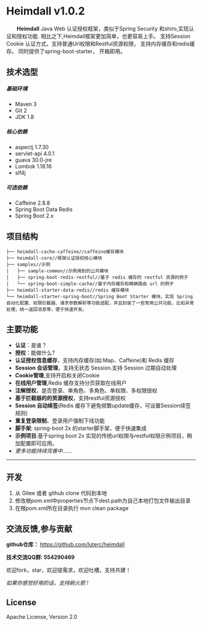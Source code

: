 # Heimdall v1.0.2

&emsp;&emsp;**Heimdall** Java Web 认证授权框架，类似于Spring Security 和shiro,实现认证和授权功能. 相比之下,Heimdall框架更加简单，也更容易上手。 支持Session Cookie 认证方式，支持普通Url权限和Restful资源权限， 支持内存缓存和redis缓存。 同时提供了spring-boot-starter， 开箱即用。


## 技术选型

##### 基础环境
*  Maven 3
*  Git 2
*  JDK 1.8

##### 核心依赖
* aspectj 1.7.30
* servlet-api 4.0.1
* guava 30.0-jre
* Lombok  1.18.16
* slf4j

##### 可选依赖

* Caffeine 2.8.8
* Spring Boot Data Redis
* Spring Boot 2.x


## 项目结构

```shell
├── heimdall-cache-caffeine//caffeine缓存模块
├── heimdall-core//框架认证授权核心模块
├── samples//示例
│   ├── sample-common//示例用到的公共模块
│   ├── spring-boot-redis-restful//基于 redis 缓存的 restful 资源的例子
│   └── spring-boot-simple-cache//基于内存缓存和精确路由 url 的例子
├── heimdall-starter-data-redis//redis 缓存模块
└── heimdall-starter-spring-boot//Spring Boot Starter 模块，实现 Spring自动化配置、权限拦截器、请求参数解析等功能适配，并且封装了一些常用公共功能，比如异常处理，统一返回消息等，便于快速开发。
```

## 主要功能

* **认证**：是谁？
* **授权**：能做什么?
* **认证授权信息缓存**，支持内存缓存(如:Map、Caffeine)和 Redis 缓存
* **Session 会话管理**，支持无状态 Session.支持 Session 过期自动处理
* **Cookie管理**,支持开启和关闭Cookie
* **在线用户管理**,Redis 缓存支持分页获取在线用户
* **注解授权**，是否登录、单角色、多角色、单权限、多权限授权
* **基于拦截器的的资源授权**，支持restful资源授权
* **Session 自动续签**(Redis 缓存下避免频繁update缓存，可设置Session续签规则)
* **重复登录限制**、登录用户强制下线功能
* **脚手架**: spring-boot 2x 的starter脚手架，便于快速集成
* **示例项目**:基于spring boot 2x 实现的传统url权限与restful权限示例项目，稍加配置即可应用。
* *更多功能持续完善中......*

- - -



## 开发
1. 从 Gitee 或者 github clone 代码到本地
1. 修改根pom.xml中properties节点下dest.path为自己本地打包文件输出目录
1. 在根pom.xml所在目录执行 mvn clean package



## 交流反馈,参与贡献

**github仓库：** https://github.com/luterc/heimdall

**技术交流QQ群:	554290469**

欢迎fork，star，欢迎提需求，欢迎吐槽，支持共建！

*如果你感觉好用的话，支持刷火箭 !*




## License
Apache License, Version 2.0

